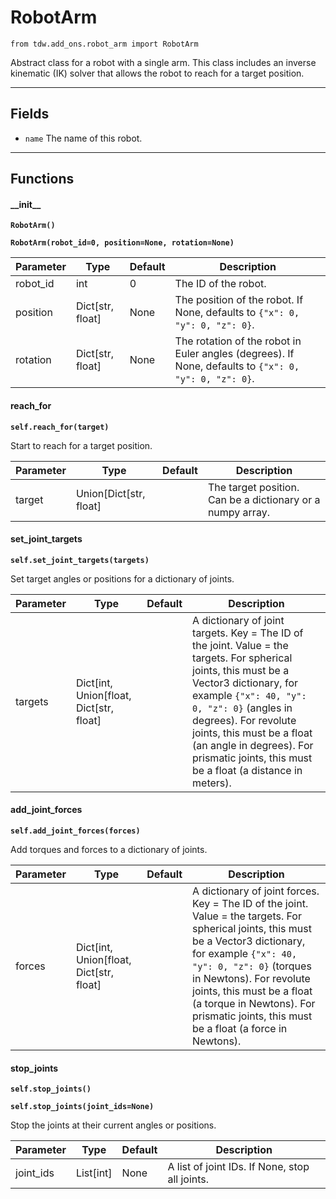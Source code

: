 # RobotArm

`from tdw.add_ons.robot_arm import RobotArm`

Abstract class for a robot with a single arm.
This class includes an inverse kinematic (IK) solver that allows the robot to reach for a target position.

***

## Fields

- `name` The name of this robot.

***

## Functions

#### \_\_init\_\_

**`RobotArm()`**

**`RobotArm(robot_id=0, position=None, rotation=None)`**

| Parameter | Type | Default | Description |
| --- | --- | --- | --- |
| robot_id |  int  | 0 | The ID of the robot. |
| position |  Dict[str, float] | None | The position of the robot. If None, defaults to `{"x": 0, "y": 0, "z": 0}`. |
| rotation |  Dict[str, float] | None | The rotation of the robot in Euler angles (degrees). If None, defaults to `{"x": 0, "y": 0, "z": 0}`. |

#### reach_for

**`self.reach_for(target)`**

Start to reach for a target position.

| Parameter | Type | Default | Description |
| --- | --- | --- | --- |
| target |  Union[Dict[str, float] |  | The target position. Can be a dictionary or a numpy array. |

#### set_joint_targets

**`self.set_joint_targets(targets)`**

Set target angles or positions for a dictionary of joints.

| Parameter | Type | Default | Description |
| --- | --- | --- | --- |
| targets |  Dict[int, Union[float, Dict[str, float] |  | A dictionary of joint targets. Key = The ID of the joint. Value = the targets. For spherical joints, this must be a Vector3 dictionary, for example `{"x": 40, "y": 0, "z": 0}` (angles in degrees). For revolute joints, this must be a float (an angle in degrees). For prismatic joints, this must be a float (a distance in meters). |

#### add_joint_forces

**`self.add_joint_forces(forces)`**

Add torques and forces to a dictionary of joints.

| Parameter | Type | Default | Description |
| --- | --- | --- | --- |
| forces |  Dict[int, Union[float, Dict[str, float] |  | A dictionary of joint forces. Key = The ID of the joint. Value = the targets. For spherical joints, this must be a Vector3 dictionary, for example `{"x": 40, "y": 0, "z": 0}` (torques in Newtons). For revolute joints, this must be a float (a torque in Newtons). For prismatic joints, this must be a float (a force in Newtons). |

#### stop_joints

**`self.stop_joints()`**

**`self.stop_joints(joint_ids=None)`**

Stop the joints at their current angles or positions.

| Parameter | Type | Default | Description |
| --- | --- | --- | --- |
| joint_ids |  List[int] | None | A list of joint IDs. If None, stop all joints. |

